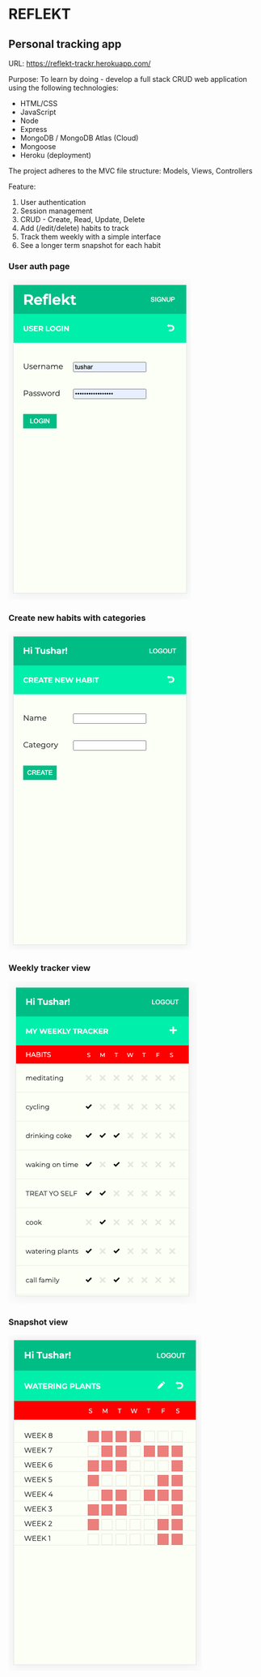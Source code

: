 # REFLEKT
## Personal tracking app

URL: https://reflekt-trackr.herokuapp.com/

Purpose: To learn by doing - develop a full stack CRUD web application using the following technologies:
* HTML/CSS
* JavaScript
* Node
* Express
* MongoDB / MongoDB Atlas (Cloud)
* Mongoose
* Heroku (deployment)

The project adheres to the MVC file structure: Models, Views, Controllers

Feature:
1. User authentication
2. Session management
3. CRUD - Create, Read, Update, Delete
4. Add (/edit/delete) habits to track
5. Track them weekly with a simple interface
6. See a longer term snapshot for each habit

### User auth page
![](/wireframes/reflekt-w1.png) 

### Create new habits with categories
![](/wireframes/reflekt-w3.png) 

### Weekly tracker view
![](/wireframes/reflekt-w2.png)

### Snapshot view
![](/wireframes/reflekt-w4.png)
